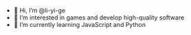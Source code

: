 - 👋 Hi, I’m @li-yi-ge
- 👀 I’m interested in games and develop high-quality software
- 🌱 I’m currently learning JavaScript and Python
